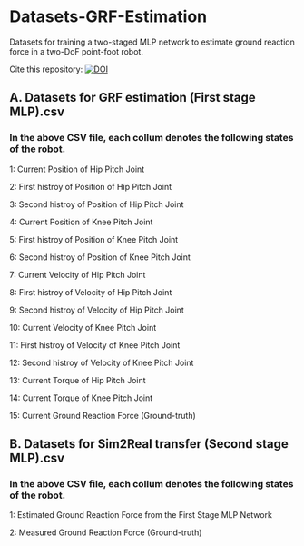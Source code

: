 # Datasets-GRF-Estimation
Datasets for training a two-staged MLP network to estimate ground reaction force in a two-DoF point-foot robot.

Cite this repository: [![DOI](https://zenodo.org/badge/DOI/10.5281/zenodo.8219866.svg)](https://doi.org/10.5281/zenodo.8219866)
## A. Datasets for GRF estimation (First stage MLP).csv

### In the above CSV file, each collum denotes the following states of the robot.
 
 1: Current Position of Hip Pitch Joint
 
 2: First histroy of Position of Hip Pitch Joint
 
 3: Second histroy of Position of Hip Pitch Joint
 
 4: Current Position of Knee Pitch Joint
 
 5: First histroy of Position of Knee Pitch Joint
 
 6: Second histroy of Position of Knee Pitch Joint

 7: Current Velocity of Hip Pitch Joint
 
 8: First histroy of Velocity of Hip Pitch Joint
 
 9: Second histroy of Velocity of Hip Pitch Joint
 
 10: Current Velocity of Knee Pitch Joint
 
 11: First histroy of Velocity of Knee Pitch Joint
 
 12: Second histroy of Velocity of Knee Pitch Joint

 13: Current Torque of Hip Pitch Joint
 
 14: Current Torque of Knee Pitch Joint

 15: Current Ground Reaction Force (Ground-truth)


## B. Datasets for Sim2Real transfer (Second stage MLP).csv
 
### In the above CSV file, each collum denotes the following states of the robot.

 1: Estimated Ground Reaction Force from the First Stage MLP Network
 
 2: Measured Ground Reaction Force (Ground-truth)
